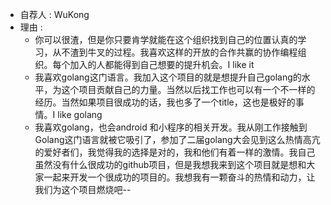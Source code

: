 * 自荐人 : WuKong
* 理由 : 
  * 你可以很渣，但是你只要肯学就能在这个组织找到自己的位置认真的学习，从不渣到牛叉的过程。我喜欢这样的开放的合作共赢的协作编程组织。每个加入的人都能得到自己想要的提升机会。I like it 
  * 我喜欢golang这门语言。我加入这个项目的就是想提升自己golang的水平，为这个项目贡献自己的力量。当然以后找工作也可以有一个不一样的经历。当然如果项目很成功的话，我也多了一个title，这也是极好的事情。I like golang 
  * 我喜欢golang，也会android 和小程序的相关开发。我从刚工作接触到Golang这门语言就被它吸引了，参加了二届golang大会见到这么热情高亢的爱好者们，我觉得我的选择是对的，我和他们有着一样的激情。我自己虽然没有什么很成功的github项目，但是我想我来到这个项目就是想和大家一起来开发一个很成功的项目的。我想我有一颗奋斗的热情和动力，让我们为这个项目燃烧吧-- 
  
  
